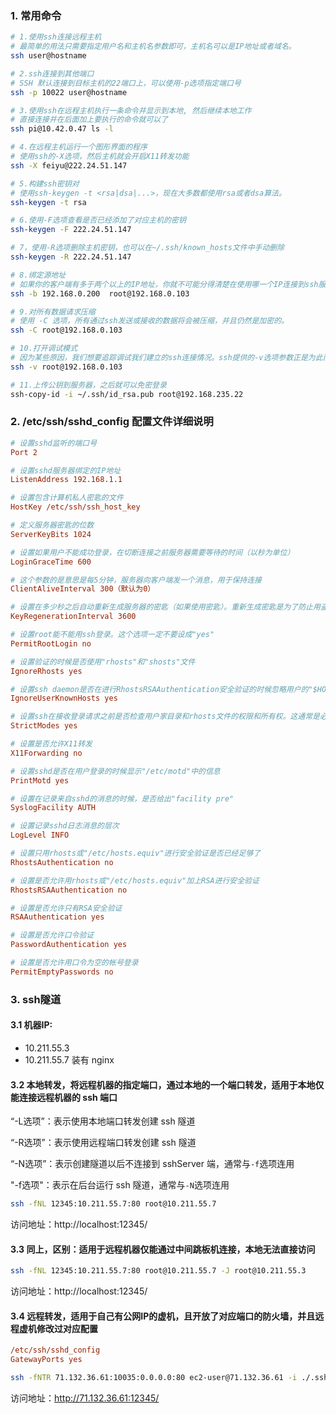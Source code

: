 ### 1. 常用命令

```bash
# 1.使用ssh连接远程主机
# 最简单的用法只需要指定用户名和主机名参数即可，主机名可以是IP地址或者域名。
ssh user@hostname

# 2.ssh连接到其他端口
# SSH 默认连接到目标主机的22端口上，可以使用-p选项指定端口号
ssh -p 10022 user@hostname

# 3.使用ssh在远程主机执行一条命令并显示到本地, 然后继续本地工作
# 直接连接并在后面加上要执行的命令就可以了
ssh pi@10.42.0.47 ls -l

# 4.在远程主机运行一个图形界面的程序
# 使用ssh的-X选项，然后主机就会开启X11转发功能
ssh -X feiyu@222.24.51.147

# 5.构建ssh密钥对
# 使用ssh-keygen -t <rsa|dsa|...>，现在大多数都使用rsa或者dsa算法。
ssh-keygen -t rsa

# 6.使用-F选项查看是否已经添加了对应主机的密钥
ssh-keygen -F 222.24.51.147

# 7，使用-R选项删除主机密钥，也可以在~/.ssh/known_hosts文件中手动删除
ssh-keygen -R 222.24.51.147

# 8.绑定源地址
# 如果你的客户端有多于两个以上的IP地址，你就不可能分得清楚在使用哪一个IP连接到ssh服务器。为了解决这种情况，我们可以使用-b选项来指定一个IP地址。这个IP将会被使用做建立连接的源地址。
ssh -b 192.168.0.200  root@192.168.0.103

# 9.对所有数据请求压缩
# 使用 -C 选项，所有通过ssh发送或接收的数据将会被压缩，并且仍然是加密的。
ssh -C root@192.168.0.103

# 10.打开调试模式
# 因为某些原因，我们想要追踪调试我们建立的ssh连接情况。ssh提供的-v选项参数正是为此而设的。其可以看到在哪个环节出了问题。
ssh -v root@192.168.0.103

# 11.上传公钥到服务器，之后就可以免密登录
ssh-copy-id -i ~/.ssh/id_rsa.pub root@192.168.235.22
```

### 2. /etc/ssh/sshd_config 配置文件详细说明

```ini
# 设置sshd监听的端口号
Port 2

# 设置sshd服务器绑定的IP地址
ListenAddress 192.168.1.1

# 设置包含计算机私人密匙的文件
HostKey /etc/ssh/ssh_host_key

# 定义服务器密匙的位数
ServerKeyBits 1024

# 设置如果用户不能成功登录，在切断连接之前服务器需要等待的时间（以秒为单位）
LoginGraceTime 600

# 这个参数的是意思是每5分钟，服务器向客户端发一个消息，用于保持连接
ClientAliveInterval 300（默认为0）

# 设置在多少秒之后自动重新生成服务器的密匙（如果使用密匙）。重新生成密匙是为了防止用盗用的密匙解密被截获的信息
KeyRegenerationInterval 3600

# 设置root能不能用ssh登录。这个选项一定不要设成"yes"
PermitRootLogin no

# 设置验证的时候是否使用"rhosts"和"shosts"文件
IgnoreRhosts yes

# 设置ssh daemon是否在进行RhostsRSAAuthentication安全验证的时候忽略用户的"$HOME/.ssh/known_hosts
IgnoreUserKnownHosts yes

# 设置ssh在接收登录请求之前是否检查用户家目录和rhosts文件的权限和所有权。这通常是必要的，因为新手经常会把自己的目录和文件设成任何人都有写权限
StrictModes yes

# 设置是否允许X11转发
X11Forwarding no

# 设置sshd是否在用户登录的时候显示"/etc/motd"中的信息
PrintMotd yes

# 设置在记录来自sshd的消息的时候，是否给出"facility pre"
SyslogFacility AUTH

# 设置记录sshd日志消息的层次
LogLevel INFO

# 设置只用rhosts或"/etc/hosts.equiv"进行安全验证是否已经足够了
RhostsAuthentication no

# 设置是否允许用rhosts或"/etc/hosts.equiv"加上RSA进行安全验证
RhostsRSAAuthentication no

# 设置是否允许只有RSA安全验证
RSAAuthentication yes

# 设置是否允许口令验证
PasswordAuthentication yes

# 设置是否允许用口令为空的帐号登录
PermitEmptyPasswords no
```

### 3. ssh隧道

#### 3.1 机器IP:

- 10.211.55.3
- 10.211.55.7 装有 nginx

#### 3.2 本地转发，将远程机器的指定端口，通过本地的一个端口转发，适用于本地仅能连接远程机器的 ssh 端口

“-L选项”：表示使用本地端口转发创建 ssh 隧道

“-R选项”：表示使用远程端口转发创建 ssh 隧道

“-N选项”：表示创建隧道以后不连接到 sshServer 端，通常与`-f`选项连用

"-f选项"：表示在后台运行 ssh 隧道，通常与`-N`选项连用

```bash
ssh -fNL 12345:10.211.55.7:80 root@10.211.55.7
```

访问地址：http://localhost:12345/

#### 3.3 同上，区别：适用于远程机器仅能通过中间跳板机连接，本地无法直接访问

```bash
ssh -fNL 12345:10.211.55.7:80 root@10.211.55.7 -J root@10.211.55.3
```

访问地址：http://localhost:12345/

#### 3.4 远程转发，适用于自己有公网IP的虚机，且开放了对应端口的防火墙，并且远程虚机修改过对应配置

```ini
/etc/ssh/sshd_config
GatewayPorts yes
```

```bash
ssh -fNTR 71.132.36.61:10035:0.0.0.0:80 ec2-user@71.132.36.61 -i ./.ssh/temp.pem
```

访问地址：http://71.132.36.61:12345/